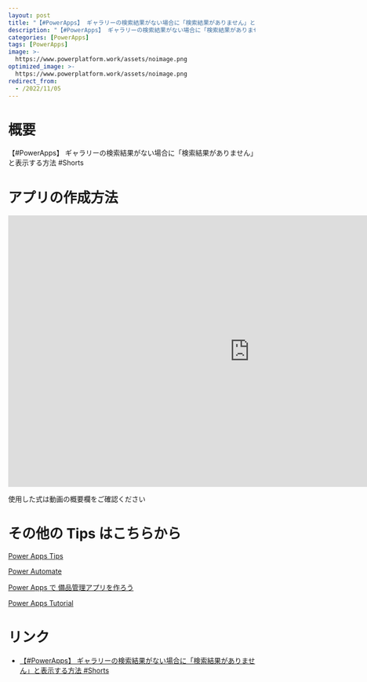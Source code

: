 ```yaml
---
layout: post
title: "【#PowerApps】 ギャラリーの検索結果がない場合に「検索結果がありません」と表示する方法 #Shorts"
description: "【#PowerApps】 ギャラリーの検索結果がない場合に「検索結果がありません」と表示する方法 #Shortsを動画で分かりやすく解説"
categories: [PowerApps]
tags: [PowerApps]
image: >-
  https://www.powerplatform.work/assets/noimage.png
optimized_image: >-
  https://www.powerplatform.work/assets/noimage.png
redirect_from:
  - /2022/11/05
---
```



#  概要

【#PowerApps】 ギャラリーの検索結果がない場合に「検索結果がありません」と表示する方法 #Shorts


# アプリの作成方法

<iframe width="983" height="553" src="https://www.youtube.com/embed/41g-efeMSBI" title="YouTube video player" frameborder="0" allow="accelerometer; autoplay; clipboard-write; encrypted-media; gyroscope; picture-in-picture" allowfullscreen></iframe>


使用した式は動画の概要欄をご確認ください


# その他の Tips はこちらから

[Power Apps Tips](https://www.youtube.com/watch?v=VrAQf3JQ7yM&list=PLVhFi1fb3DqakSLVMn22DDcySXh9jtzi- )


[Power Automate](https://www.youtube.com/watch?v=-YnJYT0ASEM&list=PLVhFi1fb3Dqbzic6GieqnLFgD3aTj-eHA)


[Power Apps で 備品管理アプリを作ろう](https://www.youtube.com/playlist?list=PLVhFi1fb3DqZM3HKb8Hea6XEL96990Fyn)


[Power Apps Tutorial](https://www.youtube.com/playlist?list=PLVhFi1fb3DqalxpL974VvAJvV4iWoSbe_)


# リンク


- [【#PowerApps】 ギャラリーの検索結果がない場合に「検索結果がありません」と表示する方法 #Shorts](https://www.youtube.com/watch?v=41g-efeMSBI)

